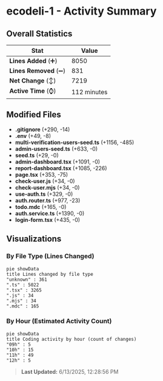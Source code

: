 # ecodeli-1 - Activity Summary 

## Overall Statistics

| Stat                   | Value                                                             |
| ---------------------- | ----------------------------------------------------------------- |
| **Lines Added** (➕)   | 8050                                          |
| **Lines Removed** (➖) | 831                                        |
| **Net Change** (↕)    | 7219                |
| **Active Time** (⌚)   | 112 minutes |


## Modified Files
- **.gitignore** (+290, -14)
- **.env** (+49, -8)
- **multi-verification-users-seed.ts** (+1156, -485)
- **admin-users-seed.ts** (+633, -0)
- **seed.ts** (+29, -0)
- **admin-dashboard.tsx** (+1091, -0)
- **report-dashboard.tsx** (+1085, -226)
- **page.tsx** (+353, -75)
- **check-user.js** (+34, -0)
- **check-user.mjs** (+34, -0)
- **use-auth.ts** (+329, -0)
- **auth.router.ts** (+977, -23)
- **todo.mdc** (+165, -0)
- **auth.service.ts** (+1390, -0)
- **login-form.tsx** (+435, -0)

## Visualizations

### By File Type (Lines Changed)

```mermaid
pie showData
title Lines changed by file type
"unknown" : 361
".ts" : 5022
".tsx" : 3265
".js" : 34
".mjs" : 34
".mdc" : 165
```

### By Hour (Estimated Activity Count)

```mermaid
pie showData
title Coding activity by hour (count of changes)
"09h" : 5
"10h" : 15
"11h" : 49
"12h" : 5
```


> **Last Updated:** 6/13/2025, 12:28:56 PM
